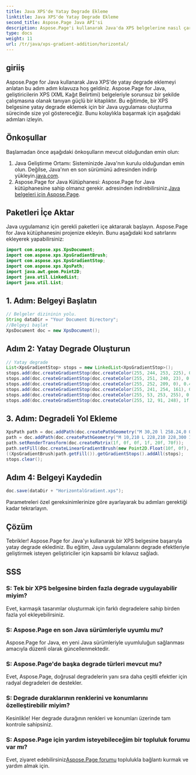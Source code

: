 ```yaml
---
title: Java XPS'de Yatay Degrade Ekleme
linktitle: Java XPS'de Yatay Degrade Ekleme
second_title: Aspose.Page Java API'si
description: Aspose.Page'i kullanarak Java'da XPS belgelerine nasıl çarpıcı bir yatay degrade ekleyeceğinizi öğrenin. Sorunsuz entegrasyon için adım adım kılavuzumuzu izleyin.
type: docs
weight: 11
url: /tr/java/xps-gradient-addition/horizontal/
---
```

## giriiş
Aspose.Page for Java kullanarak Java XPS'de yatay degrade eklemeyi anlatan bu adım adım kılavuza hoş geldiniz. Aspose.Page for Java, geliştiricilerin XPS (XML Kağıt Belirtimi) belgeleriyle sorunsuz bir şekilde çalışmasına olanak tanıyan güçlü bir kitaplıktır.
Bu eğitimde, bir XPS belgesine yatay degrade eklemek için bir Java uygulaması oluşturma sürecinde size yol göstereceğiz. Bunu kolaylıkla başarmak için aşağıdaki adımları izleyin.
## Önkoşullar
Başlamadan önce aşağıdaki önkoşulların mevcut olduğundan emin olun:
1. Java Geliştirme Ortamı: Sisteminizde Java'nın kurulu olduğundan emin olun. Değilse, Java'nın en son sürümünü adresinden indirip yükleyin.[java.com](https://www.java.com).
2.  Aspose.Page for Java Kütüphanesi: Aspose.Page for Java kütüphanesine sahip olmanız gerekir. adresinden indirebilirsiniz.[Java belgeleri için Aspose.Page](https://reference.aspose.com/page/java/).
## Paketleri İçe Aktar
Java uygulamanız için gerekli paketleri içe aktararak başlayın. Aspose.Page for Java kütüphanesini projenize ekleyin. Bunu aşağıdaki kod satırlarını ekleyerek yapabilirsiniz:
```java
import com.aspose.xps.XpsDocument;
import com.aspose.xps.XpsGradientBrush;
import com.aspose.xps.XpsGradientStop;
import com.aspose.xps.XpsPath;
import java.awt.geom.Point2D;
import java.util.LinkedList;
import java.util.List;
```
## 1. Adım: Belgeyi Başlatın
```java
// Belgeler dizininin yolu.
String dataDir = "Your Document Directory";
//Belgeyi başlat
XpsDocument doc = new XpsDocument();
```
## Adım 2: Yatay Degrade Oluşturun
```java
// Yatay degrade
List<XpsGradientStop> stops = new LinkedList<XpsGradientStop>();
stops.add(doc.createGradientStop(doc.createColor(255, 244, 253, 225), 0.0673828f));
stops.add(doc.createGradientStop(doc.createColor(255, 251, 240, 23), 0.314453f));
stops.add(doc.createGradientStop(doc.createColor(255, 252, 209, 0), 0.482422f));
stops.add(doc.createGradientStop(doc.createColor(255, 241, 254, 161), 0.634766f));
stops.add(doc.createGradientStop(doc.createColor(255, 53, 253, 255), 0.915039f));
stops.add(doc.createGradientStop(doc.createColor(255, 12, 91, 248), 1f));
```
## 3. Adım: Degradeli Yol Ekleme
```java
XpsPath path = doc.addPath(doc.createPathGeometry("M 30,20 l 258.24,0 0,56.64 -258.24,0 Z"));
path = doc.addPath(doc.createPathGeometry("M 10,210 L 228,210 228,300 10,300"));
path.setRenderTransform(doc.createMatrix(1f, 0f, 0f, 1f, 20f, 70f));
path.setFill(doc.createLinearGradientBrush(new Point2D.Float(10f, 0f), new Point2D.Float(228f, 0f)));
((XpsGradientBrush)path.getFill()).getGradientStops().addAll(stops);
stops.clear();
```
## Adım 4: Belgeyi Kaydedin
```java
doc.save(dataDir + "HorizontalGradient.xps");
```
Parametreleri özel gereksinimlerinize göre ayarlayarak bu adımları gerektiği kadar tekrarlayın.
## Çözüm
Tebrikler! Aspose.Page for Java'yı kullanarak bir XPS belgesine başarıyla yatay degrade eklediniz. Bu eğitim, Java uygulamalarını degrade efektleriyle geliştirmek isteyen geliştiriciler için kapsamlı bir kılavuz sağladı.
## SSS
### S: Tek bir XPS belgesine birden fazla degrade uygulayabilir miyim?
Evet, karmaşık tasarımlar oluşturmak için farklı degradelere sahip birden fazla yol ekleyebilirsiniz.
### S: Aspose.Page en son Java sürümleriyle uyumlu mu?
Aspose.Page for Java, en yeni Java sürümleriyle uyumluluğun sağlanması amacıyla düzenli olarak güncellenmektedir.
### S: Aspose.Page'de başka degrade türleri mevcut mu?
Evet, Aspose.Page, doğrusal degradelerin yanı sıra daha çeşitli efektler için radyal degradeleri de destekler.
### S: Degrade duraklarının renklerini ve konumlarını özelleştirebilir miyim?
Kesinlikle! Her degrade durağının renkleri ve konumları üzerinde tam kontrole sahipsiniz.
### S: Aspose.Page için yardım isteyebileceğim bir topluluk forumu var mı?
 Evet, ziyaret edebilirsiniz[Aspose.Page forumu](https://forum.aspose.com/c/page/39) toplulukla bağlantı kurmak ve yardım almak için.